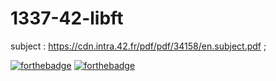 # 1337-42-libft
subject : https://cdn.intra.42.fr/pdf/pdf/34158/en.subject.pdf ;

[![forthebadge](https://forthebadge.com/images/badges/made-with-c.svg)](https://forthebadge.com)
[![forthebadge](https://forthebadge.com/images/badges/built-with-love.svg)](https://forthebadge.com)
